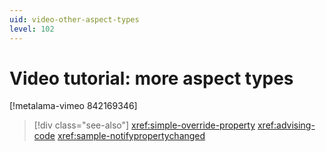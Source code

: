 ```yaml
---
uid: video-other-aspect-types
level: 102
---
```


# Video tutorial: more aspect types

[!metalama-vimeo 842169346]

> [!div class="see-also"]
> <xref:simple-override-property>
> <xref:advising-code>
> <xref:sample-notifypropertychanged>
